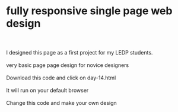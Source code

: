 # fully responsive single page web design <br><br>
I designed this page as a first project for my LEDP students. <br><br>
very basic page page design for novice designers <br><br>
Download this code and click on day-14.html <br><br>
It will run on your default browser <br><br>
Change this code and make your own design <br><br>
